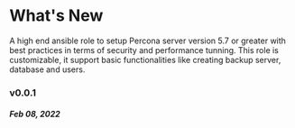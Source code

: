 # What's New

A high end ansible role to setup Percona server version 5.7 or greater with best practices in terms of security and performance tunning.
This role is customizable, it support basic functionalities like creating backup server, database and users.

### v0.0.1
##### Feb 08, 2022
